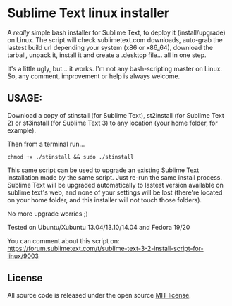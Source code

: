 Sublime Text linux installer
=============================

A *really* simple bash installer for Sublime Text, to deploy it (install/upgrade) on Linux.
The script will check sublimetext.com downloads, auto-grab the lastest build url depending your system (x86 or x86_64), download the tarball, unpack it, install it and create a .desktop file... all in one step.

It's a little ugly, but... it works. I'm not any bash-scripting master on Linux.
So, any comment, improvement or help is always welcome.

## USAGE:
Download a copy of stinstall (for Sublime Text), st2install (for Sublime Text 2) or st3install (for Sublime Text 3) to any location (your home folder, for example).

Then from a terminal run...

```
chmod +x ./stinstall && sudo ./stinstall
```

This same script can be used to upgrade an existing Sublime Text installation made by the same script.
Just re-run the same install process. Sublime Text will be upgraded automatically to lastest version available on sublime text's web, and none of your settings will be lost (there're located on your home folder, and this installer will not touch those folders).

No more upgrade worries ;)

Tested on Ubuntu/Xubuntu 13.04/13.10/14.04 and Fedora 19/20

You can comment about this script on: https://forum.sublimetext.com/t/sublime-text-3-2-install-script-for-linux/9003

## License

All source code is released under the open source [MIT license](http://choosealicense.com/licenses/mit/).
